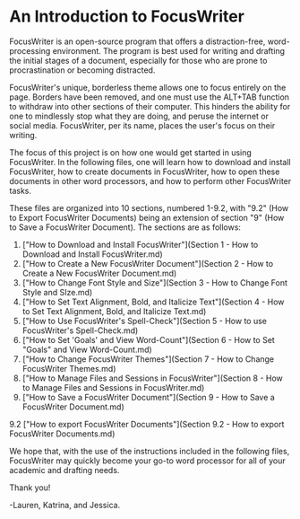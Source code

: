 # An Introduction to FocusWriter
FocusWriter is an open-source program that offers a distraction-free, word-processing environment. The program is best used for writing and drafting the initial stages of a document, especially for those who are prone to procrastination or becoming distracted. 

FocusWriter's unique, borderless theme allows one to focus entirely on the page. Borders have been removed, and one must use the ALT+TAB function to withdraw into other sections of their computer. This hinders the ability for one to mindlessly stop what they are doing, and peruse the internet or social media. FocusWriter, per its name, places the user's focus on their writing. 

The focus of this project is on how one would get started in using FocusWriter. In the following files, one will learn how to download and install FocusWriter, how to create documents in FocusWriter, how to open these documents in other word processors, and how to perform other FocusWriter tasks.

These files are organized into 10 sections, numbered 1-9.2, with "9.2" (How to Export FocusWriter Documents) being an extension of section "9" (How to Save a FocusWriter Document). The sections are as follows:

1. ["How to Download and Install FocusWriter"](Section 1 - How to Download and Install FocusWriter.md)
2. ["How to Create a New FocusWriter Document"](Section 2 - How to Create a New FocusWriter Document.md)
3. ["How to Change Font Style and Size"](Section 3 - How to Change Font Style and SIze.md)
4. ["How to Set Text Alignment, Bold, and Italicize Text"](Section 4 - How to Set Text Alignment, Bold, and Italicize Text.md)
5. ["How to Use FocusWriter's Spell-Check"](Section 5 - How to use FocusWriter's Spell-Check.md)
6. ["How to Set 'Goals' and View Word-Count"](Section 6 - How to Set "Goals" and View Word-Count.md)
7. ["How to Change FocusWriter Themes"](Section 7 - How to Change FocusWriter Themes.md)
8. ["How to Manage Files and Sessions in FocusWriter"](Section 8 - How to Manage Files and Sessions in FocusWriter.md)
9. ["How to Save a FocusWriter Document"](Section 9 - How to Save a FocusWriter Document.md)

9.2 ["How to export FocusWriter Documents"](Section 9.2 - How to export FocusWriter Documents.md)

We hope that, with the use of the instructions included in the following files, FocusWriter may quickly become your go-to word processor for all of your academic and drafting needs.

Thank you!

-Lauren, Katrina, and Jessica.
